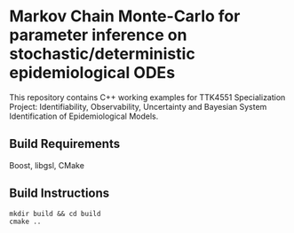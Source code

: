 # Markov Chain Monte-Carlo for parameter inference on stochastic/deterministic epidemiological ODEs

This repository contains C++ working examples for TTK4551 Specialization Project: Identifiability, Observability, Uncertainty
and Bayesian System Identification of
Epidemiological Models.

## Build Requirements
Boost, libgsl, CMake

## Build Instructions
```
mkdir build && cd build
cmake ..
```
